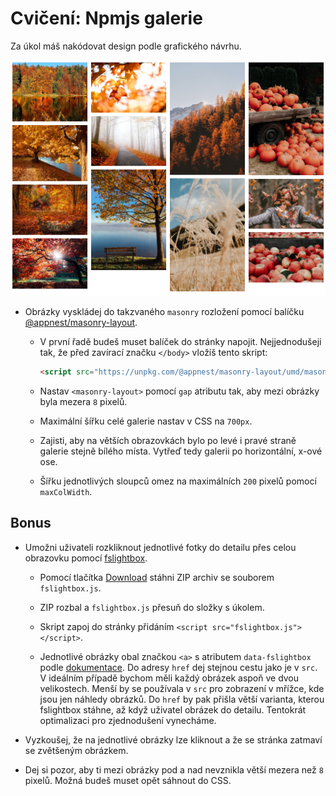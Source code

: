 # Cvičení: Npmjs galerie

Za úkol máš nakódovat design podle grafického návrhu.

![zadání](zadani/zadani.png)

- Obrázky vyskládej do takzvaného `masonry` rozložení pomocí balíčku [@appnest/masonry-layout](https://www.npmjs.com/package/@appnest/masonry-layout).

  - V první řadě budeš muset balíček do stránky napojit. Nejjednodušeji tak, že před zavírací značku `</body>` vložíš tento skript:

    ```html
    <script src="https://unpkg.com/@appnest/masonry-layout/umd/masonry-layout.min.js"></script>
    ```

  - Nastav `<masonry-layout>` pomocí `gap` atributu tak, aby mezi obrázky byla mezera `8` pixelů.

  - Maximální šířku celé galerie nastav v CSS na `700px`.

  - Zajisti, aby na větších obrazovkách bylo po levé i pravé straně galerie stejně bílého místa. Vytřeď tedy galerii po horizontální, x-ové ose.

  - Šířku jednotlivých sloupců omez na maximálních `200` pixelů pomocí `maxColWidth`.

## Bonus

- Umožni uživateli rozkliknout jednotlivé fotky do detailu přes celou obrazovku pomocí [fslightbox](https://www.npmjs.com/package/fslightbox).

  - Pomocí tlačítka [Download](https://fslightbox.com/javascript/download) stáhni ZIP archiv se souborem `fslightbox.js`.

  - ZIP rozbal a `fslightbox.js` přesuň do složky s úkolem.

  - Skript zapoj do stránky přidáním `<script src="fslightbox.js"></script>`.

  - Jednotlivé obrázky obal značkou `<a>` s atributem `data-fslightbox` podle [dokumentace](https://fslightbox.com/javascript/documentation/how-to-use). Do adresy `href` dej stejnou cestu jako je v `src`. V ideálním případě bychom měli každý obrázek aspoň ve dvou velikostech. Menší by se používala v `src` pro zobrazení v mřížce, kde jsou jen náhledy obrázků. Do `href` by pak přišla větší varianta, kterou fslightbox stáhne, až když uživatel obrázek do detailu. Tentokrát optimalizaci pro zjednodušení vynecháme.

- Vyzkoušej, že na jednotlivé obrázky lze kliknout a že se stránka zatmaví se zvětšeným obrázkem.

- Dej si pozor, aby ti mezi obrázky pod a nad nevznikla větší mezera než `8` pixelů. Možná budeš muset opět sáhnout do CSS.
